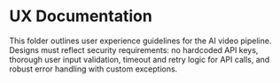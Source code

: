 # UX Documentation

This folder outlines user experience guidelines for the AI video pipeline. Designs must reflect security requirements: no hardcoded API keys, thorough user input validation, timeout and retry logic for API calls, and robust error handling with custom exceptions.
